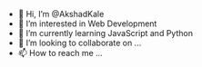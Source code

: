 - 👋 Hi, I’m @AkshadKale
- 👀 I’m interested in Web Development
- 🌱 I’m currently learning JavaScript and Python
- 💞️ I’m looking to collaborate on ...
- 📫 How to reach me ...

<!---
AkshadKale/AkshadKale is a ✨ special ✨ repository because its `README.md` (this file) appears on your GitHub profile.
You can click the Preview link to take a look at your changes.
--->
